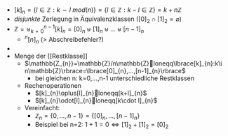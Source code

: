- $[k]_{n}=\lbrace l\in\mathbb{Z}:k\sim l\ mod(n)\rbrace=\lbrace l\in\mathbb{Z}:k-l\in\mathbb{Z}\rbrace=k+n\mathbb{Z}$
- *disjunkte* Zerlegung in Äquivalenzklassen ($[0]_2\cap[1]_2=\varnothing$)
- $\mathbb{Z}=\uplus_{k=0}^{n-1}[k]_{n}=[0]_{n}\uplus[1]_{n}\uplus...\uplus[n-1]_{n}$
	- $^{n}[n]_{n}$ (> Abschreibefehler?)
-
- Menge der [[Restklasse]]
	- $\mathbb{Z_{n}}=\mathbb{Z}/n\mathbb{Z}loneqq\lbrace[k]_{n}:k\in\mathbb{Z}\rbrace=\lbrace[0]_{n},...,[n-1]_{n}\rbrace$
		- bei gleichen n: k=0,...,n-1 unterschiedliche Restklassen
	- Rechenoperationen
		- $[k]_{n}\oplus[l]_{n}loneqq[k+l]_{n}$
		- $[k]_{n}\odot[l]_{n}loneqq[k\cdot l]_{n}$
	- Vereinfacht:
		- $\mathbb{Z}_n=\lbrace0,...,n-1\rbrace=\lbrace[0]_{n},...,[n-1]_{n}\rbrace$
		- Beispiel bei n=2: $1+1=0\Leftrightarrow[1]_2+[1]_2=[0]_2$